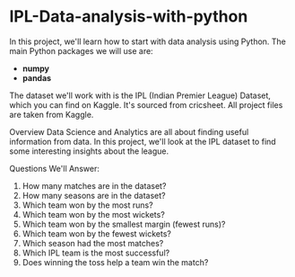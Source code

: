 # IPL-Data-analysis-with-python

In this project, we'll learn how to start with data analysis using Python. The main Python packages we will use are:

- **numpy** 
- **pandas**

The dataset we'll work with is the IPL (Indian Premier League) Dataset, which you can find on Kaggle. It's sourced from cricsheet. All project files are taken from Kaggle.

Overview
Data Science and Analytics are all about finding useful information from data. In this project, we'll look at the IPL dataset to find some interesting insights about the league.

Questions We'll Answer:
1. How many matches are in the dataset?
2. How many seasons are in the dataset?
3. Which team won by the most runs?
4. Which team won by the most wickets?
5. Which team won by the smallest margin (fewest runs)?
6. Which team won by the fewest wickets?
7. Which season had the most matches?
8. Which IPL team is the most successful?
9. Does winning the toss help a team win the match?

